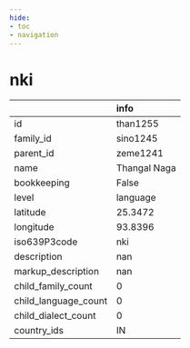 ```yaml
---
hide:
- toc
- navigation
---
```

# nki
|                      | info         |
|:---------------------|:-------------|
| id                   | than1255     |
| family_id            | sino1245     |
| parent_id            | zeme1241     |
| name                 | Thangal Naga |
| bookkeeping          | False        |
| level                | language     |
| latitude             | 25.3472      |
| longitude            | 93.8396      |
| iso639P3code         | nki          |
| description          | nan          |
| markup_description   | nan          |
| child_family_count   | 0            |
| child_language_count | 0            |
| child_dialect_count  | 0            |
| country_ids          | IN           |